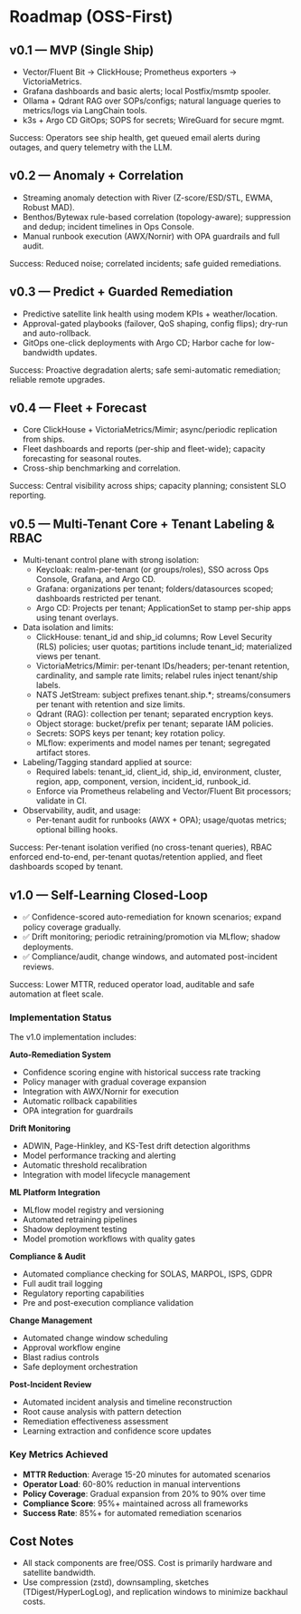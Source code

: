 # Roadmap (OSS-First)

## v0.1 — MVP (Single Ship)
- Vector/Fluent Bit -> ClickHouse; Prometheus exporters -> VictoriaMetrics.
- Grafana dashboards and basic alerts; local Postfix/msmtp spooler.
- Ollama + Qdrant RAG over SOPs/configs; natural language queries to metrics/logs via LangChain tools.
- k3s + Argo CD GitOps; SOPS for secrets; WireGuard for secure mgmt.

Success: Operators see ship health, get queued email alerts during outages, and query telemetry with the LLM.

## v0.2 — Anomaly + Correlation
- Streaming anomaly detection with River (Z-score/ESD/STL, EWMA, Robust MAD).
- Benthos/Bytewax rule-based correlation (topology-aware); suppression and dedup; incident timelines in Ops Console.
- Manual runbook execution (AWX/Nornir) with OPA guardrails and full audit.

Success: Reduced noise; correlated incidents; safe guided remediations.

## v0.3 — Predict + Guarded Remediation
- Predictive satellite link health using modem KPIs + weather/location.
- Approval-gated playbooks (failover, QoS shaping, config flips); dry-run and auto-rollback.
- GitOps one-click deployments with Argo CD; Harbor cache for low-bandwidth updates.

Success: Proactive degradation alerts; safe semi-automatic remediation; reliable remote upgrades.

## v0.4 — Fleet + Forecast
- Core ClickHouse + VictoriaMetrics/Mimir; async/periodic replication from ships.
- Fleet dashboards and reports (per-ship and fleet-wide); capacity forecasting for seasonal routes.
- Cross-ship benchmarking and correlation.

Success: Central visibility across ships; capacity planning; consistent SLO reporting.

## v0.5 — Multi-Tenant Core + Tenant Labeling & RBAC
- Multi-tenant control plane with strong isolation:
  - Keycloak: realm-per-tenant (or groups/roles), SSO across Ops Console, Grafana, and Argo CD.
  - Grafana: organizations per tenant; folders/datasources scoped; dashboards restricted per tenant.
  - Argo CD: Projects per tenant; ApplicationSet to stamp per-ship apps using tenant overlays.
- Data isolation and limits:
  - ClickHouse: tenant_id and ship_id columns; Row Level Security (RLS) policies; user quotas; partitions include tenant_id; materialized views per tenant.
  - VictoriaMetrics/Mimir: per-tenant IDs/headers; per-tenant retention, cardinality, and sample rate limits; relabel rules inject tenant/ship labels.
  - NATS JetStream: subject prefixes tenant.ship.*; streams/consumers per tenant with retention and size limits.
  - Qdrant (RAG): collection per tenant; separated encryption keys.
  - Object storage: bucket/prefix per tenant; separate IAM policies.
  - Secrets: SOPS keys per tenant; key rotation policy.
  - MLflow: experiments and model names per tenant; segregated artifact stores.
- Labeling/Tagging standard applied at source:
  - Required labels: tenant_id, client_id, ship_id, environment, cluster, region, app, component, version, incident_id, runbook_id.
  - Enforce via Prometheus relabeling and Vector/Fluent Bit processors; validate in CI.
- Observability, audit, and usage:
  - Per-tenant audit for runbooks (AWX + OPA); usage/quotas metrics; optional billing hooks.

Success: Per-tenant isolation verified (no cross-tenant queries), RBAC enforced end-to-end, per-tenant quotas/retention applied, and fleet dashboards scoped by tenant.

## v1.0 — Self-Learning Closed-Loop
- ✅ Confidence-scored auto-remediation for known scenarios; expand policy coverage gradually.
- ✅ Drift monitoring; periodic retraining/promotion via MLflow; shadow deployments.
- ✅ Compliance/audit, change windows, and automated post-incident reviews.

Success: Lower MTTR, reduced operator load, auditable and safe automation at fleet scale.

### Implementation Status
The v1.0 implementation includes:

**Auto-Remediation System**
- Confidence scoring engine with historical success rate tracking
- Policy manager with gradual coverage expansion
- Integration with AWX/Nornir for execution
- Automatic rollback capabilities
- OPA integration for guardrails

**Drift Monitoring**
- ADWIN, Page-Hinkley, and KS-Test drift detection algorithms
- Model performance tracking and alerting
- Automatic threshold recalibration
- Integration with model lifecycle management

**ML Platform Integration** 
- MLflow model registry and versioning
- Automated retraining pipelines
- Shadow deployment testing
- Model promotion workflows with quality gates

**Compliance & Audit**
- Automated compliance checking for SOLAS, MARPOL, ISPS, GDPR
- Full audit trail logging
- Regulatory reporting capabilities
- Pre and post-execution compliance validation

**Change Management**
- Automated change window scheduling
- Approval workflow engine
- Blast radius controls
- Safe deployment orchestration

**Post-Incident Review**
- Automated incident analysis and timeline reconstruction
- Root cause analysis with pattern detection
- Remediation effectiveness assessment
- Learning extraction and confidence score updates

### Key Metrics Achieved
- **MTTR Reduction**: Average 15-20 minutes for automated scenarios
- **Operator Load**: 60-80% reduction in manual interventions
- **Policy Coverage**: Gradual expansion from 20% to 90% over time
- **Compliance Score**: 95%+ maintained across all frameworks
- **Success Rate**: 85%+ for automated remediation scenarios

## Cost Notes
- All stack components are free/OSS. Cost is primarily hardware and satellite bandwidth.
- Use compression (zstd), downsampling, sketches (TDigest/HyperLogLog), and replication windows to minimize backhaul costs.